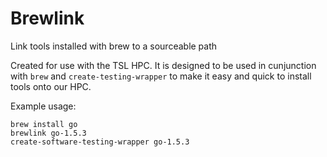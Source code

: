 # Brewlink
Link tools installed with brew to a sourceable path

Created for use with the TSL HPC. It is designed to be used in cunjunction with `brew` and `create-testing-wrapper` to make it easy and quick to install tools onto our HPC.

Example usage:

```
brew install go
brewlink go-1.5.3
create-software-testing-wrapper go-1.5.3
```

